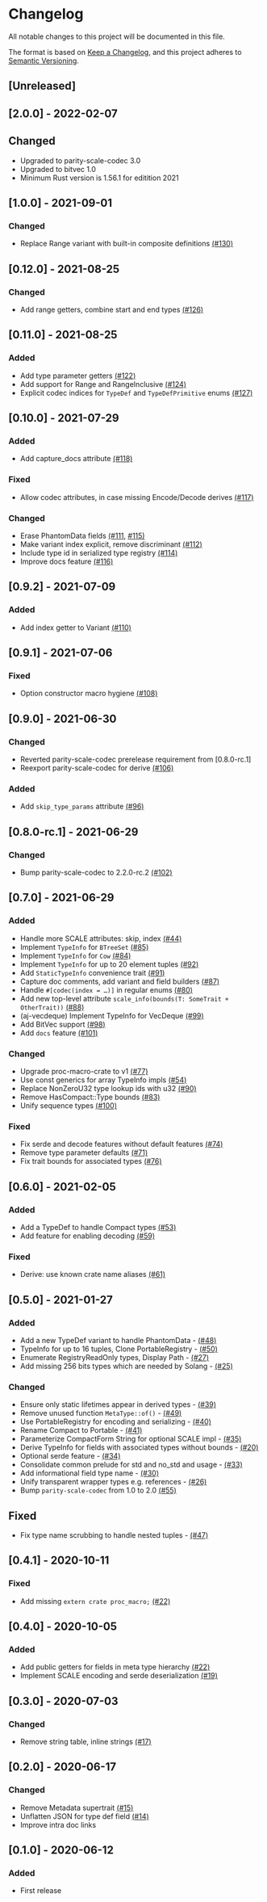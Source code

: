 
# Changelog
All notable changes to this project will be documented in this file.

The format is based on [Keep a Changelog](https://keepachangelog.com/en/1.0.0/),
and this project adheres to [Semantic Versioning](https://semver.org/spec/v2.0.0.html).

## [Unreleased]

## [2.0.0] - 2022-02-07

## Changed
- Upgraded to parity-scale-codec 3.0
- Upgraded to bitvec 1.0
- Minimum Rust version is 1.56.1 for editition 2021

## [1.0.0] - 2021-09-01
### Changed
- Replace Range variant with built-in composite definitions [(#130)](https://github.com/paritytech/scale-info/pull/130)

## [0.12.0] - 2021-08-25
### Changed
- Add range getters, combine start and end types [(#126)](https://github.com/paritytech/scale-info/pull/126)

## [0.11.0] - 2021-08-25
### Added
- Add type parameter getters [(#122)](https://github.com/paritytech/scale-info/pull/122)
- Add support for Range and RangeInclusive [(#124)](https://github.com/paritytech/scale-info/pull/124)
- Explicit codec indices for `TypeDef` and `TypeDefPrimitive` enums [(#127)](https://github.com/paritytech/scale-info/pull/127)

## [0.10.0] - 2021-07-29
### Added
- Add capture_docs attribute [(#118)](https://github.com/paritytech/scale-info/pull/118)

### Fixed
- Allow codec attributes, in case missing Encode/Decode derives [(#117)](https://github.com/paritytech/scale-info/pull/117)

### Changed
- Erase PhantomData fields [(#111](https://github.com/paritytech/scale-info/pull/111), [#115)](https://github.com/paritytech/scale-info/pull/115)
- Make variant index explicit, remove discriminant [(#112)](https://github.com/paritytech/scale-info/pull/112)
- Include type id in serialized type registry [(#114)](https://github.com/paritytech/scale-info/pull/114)
- Improve docs feature [(#116)](https://github.com/paritytech/scale-info/pull/116)

## [0.9.2] - 2021-07-09
### Added
- Add index getter to Variant [(#110)](https://github.com/paritytech/scale-info/pull/110)

## [0.9.1] - 2021-07-06
### Fixed
- Option constructor macro hygiene [(#108)](https://github.com/paritytech/scale-info/pull/108)

## [0.9.0] - 2021-06-30
### Changed
- Reverted parity-scale-codec prerelease requirement from [0.8.0-rc.1]
- Reexport parity-scale-codec for derive [(#106)](https://github.com/paritytech/scale-info/pull/106)

### Added
- Add `skip_type_params` attribute [(#96)](https://github.com/paritytech/scale-info/pull/96)

## [0.8.0-rc.1] - 2021-06-29
### Changed
- Bump parity-scale-codec to 2.2.0-rc.2 [(#102)](https://github.com/paritytech/scale-info/pull/102)

## [0.7.0] - 2021-06-29
### Added
- Handle more SCALE attributes: skip, index [(#44)](https://github.com/paritytech/scale-info/pull/44)
- Implement `TypeInfo` for `BTreeSet` [(#85)](https://github.com/paritytech/scale-info/pull/85)
- Implement `TypeInfo` for `Cow` [(#84)](https://github.com/paritytech/scale-info/pull/84)
- Implement `TypeInfo` for up to 20 element tuples [(#92)](https://github.com/paritytech/scale-info/pull/92)
- Add `StaticTypeInfo` convenience trait [(#91)](https://github.com/paritytech/scale-info/pull/91)
- Capture doc comments, add variant and field builders [(#87)](https://github.com/paritytech/scale-info/pull/87)
- Handle `#[codec(index = …)]` in regular enums [(#80)](https://github.com/paritytech/scale-info/pull/80)
- Add new top-level attribute `scale_info(bounds(T: SomeTrait + OtherTrait))` [(#88)](https://github.com/paritytech/scale-info/pull/88)
- (aj-vecdeque) Implement TypeInfo for VecDeque [(#99)](https://github.com/paritytech/scale-info/pull/99)
- Add BitVec support [(#98)](https://github.com/paritytech/scale-info/pull/98)
- Add `docs` feature [(#101)](https://github.com/paritytech/scale-info/pull/101)

### Changed
- Upgrade proc-macro-crate to v1 [(#77)](https://github.com/paritytech/scale-info/pull/77)
- Use const generics for array TypeInfo impls [(#54)](https://github.com/paritytech/scale-info/pull/54)
- Replace NonZeroU32 type lookup ids with u32 [(#90)](https://github.com/paritytech/scale-info/pull/90)
- Remove HasCompact::Type bounds [(#83)](https://github.com/paritytech/scale-info/pull/83)
- Unify sequence types [(#100)](https://github.com/paritytech/scale-info/pull/100)

### Fixed
- Fix serde and decode features without default features [(#74)](https://github.com/paritytech/scale-info/pull/74)
- Remove type parameter defaults [(#71)](https://github.com/paritytech/scale-info/pull/71)
- Fix trait bounds for associated types [(#76)](https://github.com/paritytech/scale-info/pull/76)

## [0.6.0] - 2021-02-05
### Added
- Add a TypeDef to handle Compact types [(#53)](https://github.com/paritytech/scale-info/pull/53)
- Add feature for enabling decoding [(#59)](https://github.com/paritytech/scale-info/pull/59)

### Fixed
- Derive: use known crate name aliases [(#61)](https://github.com/paritytech/scale-info/pull/61)

## [0.5.0] - 2021-01-27
### Added
- Add a new TypeDef variant to handle PhantomData - [(#48)](https://github.com/paritytech/scale-info/pull/48)
- TypeInfo for up to 16 tuples, Clone PortableRegistry - [(#50)](https://github.com/paritytech/scale-info/pull/50)
- Enumerate RegistryReadOnly types, Display Path - [(#27)](https://github.com/paritytech/scale-info/pull/27)
- Add missing 256 bits types which are needed by Solang - [(#25)](https://github.com/paritytech/scale-info/pull/25)

### Changed
- Ensure only static lifetimes appear in derived types - [(#39)](https://github.com/paritytech/scale-info/pull/39)
- Remove unused function `MetaType::of()` - [(#49)](https://github.com/paritytech/scale-info/pull/49)
- Use PortableRegistry for encoding and serializing - [(#40)](https://github.com/paritytech/scale-info/pull/40)
- Rename Compact to Portable - [(#41)](https://github.com/paritytech/scale-info/pull/41)
- Parameterize CompactForm String for optional SCALE impl - [(#35)](https://github.com/paritytech/scale-info/pull/35)
- Derive TypeInfo for fields with associated types without bounds - [(#20)](https://github.com/paritytech/scale-info/pull/20)
- Optional serde feature - [(#34)](https://github.com/paritytech/scale-info/pull/34)
- Consolidate common prelude for std and no_std and usage - [(#33)](https://github.com/paritytech/scale-info/pull/33)
- Add informational field type name - [(#30)](https://github.com/paritytech/scale-info/pull/30)
- Unify transparent wrapper types e.g. references - [(#26)](https://github.com/paritytech/scale-info/pull/26)
- Bump `parity-scale-codec` from 1.0 to 2.0 [(#55)](https://github.com/paritytech/scale-info/pull/55)

## Fixed
- Fix type name scrubbing to handle nested tuples - [(#47)](https://github.com/paritytech/scale-info/pull/47)

## [0.4.1] - 2020-10-11
### Fixed
- Add missing `extern crate proc_macro;` [(#22)](https://github.com/paritytech/scale-info/pull/24)

## [0.4.0] - 2020-10-05
### Added
- Add public getters for fields in meta type hierarchy [(#22)](https://github.com/paritytech/scale-info/pull/22)
- Implement SCALE encoding and serde deserialization [(#19)](https://github.com/paritytech/scale-info/pull/19)

## [0.3.0] - 2020-07-03
### Changed
- Remove string table, inline strings [(#17)](https://github.com/paritytech/scale-info/pull/17)

## [0.2.0] - 2020-06-17
### Changed
- Remove Metadata supertrait [(#15)](https://github.com/paritytech/scale-info/pull/15)
- Unflatten JSON for type def field [(#14)](https://github.com/paritytech/scale-info/pull/14)
- Improve intra doc links

## [0.1.0] - 2020-06-12
### Added
- First release
